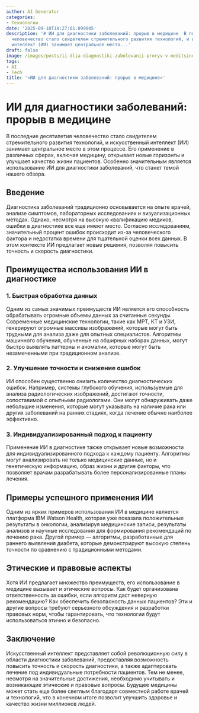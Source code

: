 ```yaml
---
author: AI Generator
categories:
- Технологии
date: '2025-09-10T18:27:01.099005'
description: '# ИИ для диагностики заболеваний: прорыв в медицине  В последние десятилетия
  человечество стало свидетелем стремительного развития технологий, и искусственный
  интеллект (ИИ) занимает центральное место...'
draft: false
image: /images/posts/ii-dlia-diagnostiki-zabolevanii-proryv-v-meditsine.jpg
tags:
- AI
- Tech
title: '«ИИ для диагностики заболеваний: прорыв в медицине»'
---
```


# ИИ для диагностики заболеваний: прорыв в медицине

В последние десятилетия человечество стало свидетелем стремительного развития технологий, и искусственный интеллект (ИИ) занимает центральное место в этом процессе. Его применение в различных сферах, включая медицину, открывает новые горизонты и улучшает качество жизни пациентов. Особенно значительным является использование ИИ для диагностики заболеваний, что станет темой нашего обзора.

## Введение

Диагностика заболеваний традиционно основывается на опыте врачей, анализе симптомов, лабораторных исследованиях и визуализационных методах. Однако, несмотря на высокую квалификацию медиков, ошибки в диагностике все еще имеют место. Согласно исследованиям, значительный процент ошибок происходит из-за человеческого фактора и недостатка времени для тщательной оценки всех данных. В этом контексте ИИ предлагает новые решения, позволяя повысить точность и скорость диагностики.

## Преимущества использования ИИ в диагностике

### 1. Быстрая обработка данных

Одним из самых значимых преимуществ ИИ является его способность обрабатывать огромные объемы данных за считанные секунды. Современные медицинские технологии, такие как МРТ, КТ и УЗИ, генерируют огромные массивы изображений, которые могут быть трудными для анализа даже для опытных специалистов. Алгоритмы машинного обучения, обученные на обширных наборах данных, могут быстро выявлять паттерны и аномалии, которые могут быть незамеченными при традиционном анализе.

### 2. Улучшение точности и снижение ошибок

ИИ способен существенно снизить количество диагностических ошибок. Например, системы глубокого обучения, используемые для анализа радиологических изображений, достигают точности, сопоставимой с опытными радиологами. Они могут обнаруживать даже небольшие изменения, которые могут указывать на наличие рака или других заболеваний на ранних стадиях, когда лечение обычно наиболее эффективно.

### 3. Индивидуализированный подход к пациенту

Применение ИИ в диагностике также открывает новые возможности для индивидуализированного подхода к каждому пациенту. Алгоритмы могут анализировать не только медицинские данные, но и генетическую информацию, образ жизни и другие факторы, что позволяет врачам разрабатывать более персонализированные планы лечения.

## Примеры успешного применения ИИ

Одним из ярких примеров использования ИИ в медицине является платформа IBM Watson Health, которая уже показала положительные результаты в онкологии, анализируя медицинские записи, результаты анализов и научные исследования для формирования рекомендаций по лечению рака. Другой пример — алгоритмы, разработанные для раннего выявления диабета, которые демонстрируют высокую степень точности по сравнению с традиционными методами.

## Этические и правовые аспекты

Хотя ИИ предлагает множество преимуществ, его использование в медицине вызывает и этические вопросы. Как будет организована ответственность за ошибки, если алгоритм даст неверную рекомендацию? Как обеспечить безопасность данных пациентов? Эти и другие вопросы требуют серьезного обсуждения и разработки правовых норм, чтобы гарантировать, что технологии будут использоваться этично и безопасно.

## Заключение

Искусственный интеллект представляет собой революционную силу в области диагностики заболеваний, предоставляя возможность повысить точность и скорость диагностики, а также адаптировать лечение под индивидуальные потребности пациентов. Тем не менее, несмотря на значительные достижения, необходимо учитывать и возникающие этические и правовые вопросы. Будущее медицины может стать еще более светлым благодаря совместной работе врачей и технологий, что в конечном итоге позволит улучшить здоровье и качество жизни миллионов людей.
